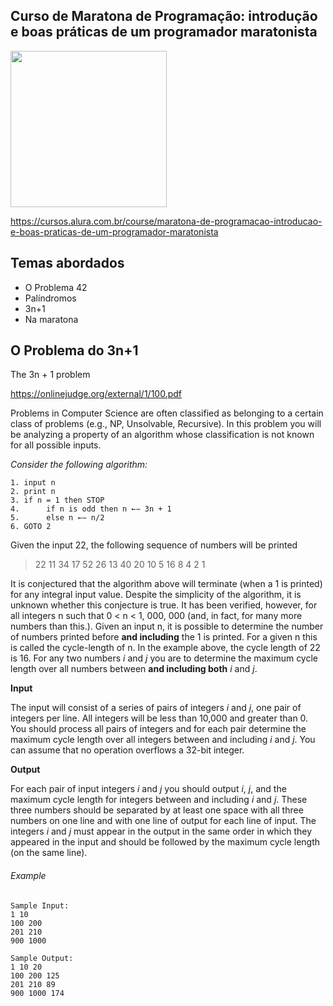 Curso de Maratona de Programação: introdução e boas práticas de um programador maratonista
---------
<img src="https://www.alura.com.br/assets/api/cursos/maratona-de-programacao-introducao-e-boas-praticas-de-um-programador-maratonista.svg" data-canonical-src="https://www.alura.com.br/assets/api/cursos/maratona-de-programacao-introducao-e-boas-praticas-de-um-programador-maratonista.svg" width="250" height="250" />

https://cursos.alura.com.br/course/maratona-de-programacao-introducao-e-boas-praticas-de-um-programador-maratonista

## Temas abordados
* O Problema 42
* Palíndromos
* 3n+1
* Na maratona

## O Problema do 3n+1
The 3n + 1 problem

https://onlinejudge.org/external/1/100.pdf

Problems in Computer Science are often classified as belonging to a certain class of problems (e.g.,
NP, Unsolvable, Recursive). In this problem you will be analyzing a property of an algorithm whose
classification is not known for all possible inputs.

*Consider the following algorithm:* 

```
1. input n
2. print n
3. if n = 1 then STOP
4. 		if n is odd then n ←− 3n + 1
5. 		else n ←− n/2
6. GOTO 2
```

Given the input 22, the following sequence of numbers will be printed
> 22 11 34 17 52 26 13 40 20 10 5 16 8 4 2 1

It is conjectured that the algorithm above will terminate (when a 1 is printed) for any integral input value. Despite the simplicity of the algorithm, it is unknown whether this conjecture is true. It has been verified, however, for all integers n such that 0 < n < 1, 000, 000 (and, in fact, for many more numbers than this.).
Given an input n, it is possible to determine the number of numbers printed before **and including** the 1 is printed. For a given n this is called the cycle-length of n. In the example above, the cycle length of 22 is 16.
For any two numbers *i* and *j* you are to determine the maximum cycle length over all numbers between **and including both** *i* and *j*.

**Input**

The input will consist of a series of pairs of integers *i* and *j*, one pair of integers per line. All integers will be less than 10,000 and greater than 0.
You should process all pairs of integers and for each pair determine the maximum cycle length over all integers between and including *i* and *j*.
You can assume that no operation overflows a 32-bit integer.

 
**Output**

For each pair of input integers *i* and *j* you should output *i*, *j*, and the maximum cycle length for integers between and including *i* and *j*. These three numbers should be separated by at least one space with all three numbers on one line and with one line of output for each line of input. The integers *i* and *j* must appear in the output in the same order in which they appeared in the input and should be followed by the maximum cycle length (on the same line).


###### Example

```
Sample Input:
1 10
100 200
201 210
900 1000

Sample Output:
1 10 20
100 200 125
201 210 89
900 1000 174
```
